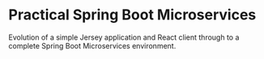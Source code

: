 # Practical Spring Boot Microservices

Evolution of a simple Jersey application and React client through to a complete Spring Boot Microservices environment.
